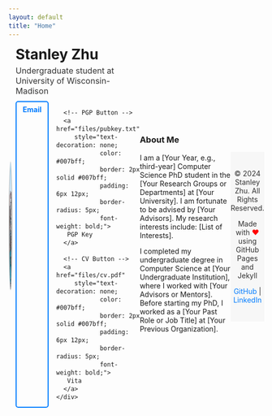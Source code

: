 ```yaml
---
layout: default
title: "Home"
---
```


<div style="display: flex; align-items: center; margin-bottom: 10px;">
  <!-- Profile Photo on the left (Larger Image) -->
  <div style="flex: 1; text-align: center;">
    <img src="images/my-photo.jpg" alt="Your Photo" style="border-radius: 50%; width: 250px; height: 250px; border: 2px solid #ccc;"> <!-- Increased image size -->
  </div>

  <!-- Text and Title on the right -->
  <div style="flex: 2; padding-left: 10px;"> <!-- Reduced padding-left -->
    <h1 style="margin: 0; font-size: 28px;">Stanley Zhu</h1> <!-- Adjusted font size -->
    <p style="font-size: 16px; color: #333; margin-top: 5px; margin-bottom: 5px;">Undergraduate student at University of Wisconsin-Madison</p> <!-- Reduced margins -->
    <div style="display: flex; gap: 15px; margin-top: 10px;"> <!-- Reduced gap and margin-top -->
      <!-- Email Button -->
      <a href="mailto:your-email@example.com" 
         style="text-decoration: none; 
                color: #007bff; 
                border: 2px solid #007bff; 
                padding: 6px 12px; 
                border-radius: 5px; 
                font-weight: bold;">
       Email
      </a>

      <!-- PGP Button -->
      <a href="files/pubkey.txt" 
         style="text-decoration: none; 
                color: #007bff; 
                border: 2px solid #007bff; 
                padding: 6px 12px; 
                border-radius: 5px; 
                font-weight: bold;">
       PGP Key
      </a>

      <!-- CV Button -->
      <a href="files/cv.pdf" 
         style="text-decoration: none; 
                color: #007bff; 
                border: 2px solid #007bff; 
                padding: 6px 12px; 
                border-radius: 5px; 
                font-weight: bold;">
       Vita
      </a>
    </div>
  </div>
</div>

<div style="margin-top: 20px;">
  <h3>About Me</h3>
  <p>
    I am a [Your Year, e.g., third-year] Computer Science PhD student in the [Your Research Groups or Departments] 
    at [Your University]. I am fortunate to be advised by [Your Advisors]. My research interests include:
    [List of Interests].
  </p>
  <p>
    I completed my undergraduate degree in Computer Science at [Your Undergraduate Institution], where I worked 
    with [Your Advisors or Mentors]. Before starting my PhD, I worked as a [Your Past Role or Job Title] at 
    [Your Previous Organization].
  </p>
</div>

<!-- Custom Footer -->
<div style="background-color: #f7f7f7; padding: 20px 0; text-align: center; margin-top: 40px; font-size: 14px; color: #333;">
  <p>&copy; 2024 Stanley Zhu. All Rights Reserved.</p>
  <p>Made with <span style="color: red;">&#9829;</span> using GitHub Pages and Jekyll</p>
  <p>
    <a href="https://github.com/yourusername" style="color: #007bff; text-decoration: none;">GitHub</a> | 
    <a href="https://www.linkedin.com/in/your-profile" style="color: #007bff; text-decoration: none;">LinkedIn</a>
  </p>
</div>
